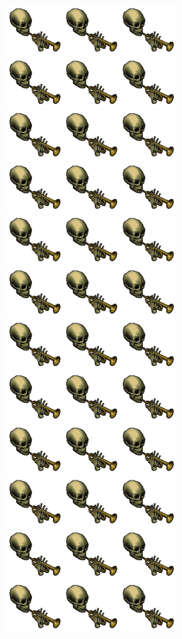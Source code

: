 ![doot](https://raw.githubusercontent.com/deathride58/deathride58/master/doot.gif)![doot](https://raw.githubusercontent.com/deathride58/deathride58/master/doot.gif)![doot](https://raw.githubusercontent.com/deathride58/deathride58/master/doot.gif)![doot](https://raw.githubusercontent.com/deathride58/deathride58/master/doot.gif)![doot](https://raw.githubusercontent.com/deathride58/deathride58/master/doot.gif)![doot](https://raw.githubusercontent.com/deathride58/deathride58/master/doot.gif)
![doot](https://raw.githubusercontent.com/deathride58/deathride58/master/doot.gif)![doot](https://raw.githubusercontent.com/deathride58/deathride58/master/doot.gif)![doot](https://raw.githubusercontent.com/deathride58/deathride58/master/doot.gif)![doot](https://raw.githubusercontent.com/deathride58/deathride58/master/doot.gif)![doot](https://raw.githubusercontent.com/deathride58/deathride58/master/doot.gif)![doot](https://raw.githubusercontent.com/deathride58/deathride58/master/doot.gif)
![doot](https://raw.githubusercontent.com/deathride58/deathride58/master/doot.gif)![doot](https://raw.githubusercontent.com/deathride58/deathride58/master/doot.gif)![doot](https://raw.githubusercontent.com/deathride58/deathride58/master/doot.gif)![doot](https://raw.githubusercontent.com/deathride58/deathride58/master/doot.gif)![doot](https://raw.githubusercontent.com/deathride58/deathride58/master/doot.gif)![doot](https://raw.githubusercontent.com/deathride58/deathride58/master/doot.gif)
![doot](https://raw.githubusercontent.com/deathride58/deathride58/master/doot.gif)![doot](https://raw.githubusercontent.com/deathride58/deathride58/master/doot.gif)![doot](https://raw.githubusercontent.com/deathride58/deathride58/master/doot.gif)![doot](https://raw.githubusercontent.com/deathride58/deathride58/master/doot.gif)![doot](https://raw.githubusercontent.com/deathride58/deathride58/master/doot.gif)![doot](https://raw.githubusercontent.com/deathride58/deathride58/master/doot.gif)
![doot](https://raw.githubusercontent.com/deathride58/deathride58/master/doot.gif)![doot](https://raw.githubusercontent.com/deathride58/deathride58/master/doot.gif)![doot](https://raw.githubusercontent.com/deathride58/deathride58/master/doot.gif)![doot](https://raw.githubusercontent.com/deathride58/deathride58/master/doot.gif)![doot](https://raw.githubusercontent.com/deathride58/deathride58/master/doot.gif)![doot](https://raw.githubusercontent.com/deathride58/deathride58/master/doot.gif)
![doot](https://raw.githubusercontent.com/deathride58/deathride58/master/doot.gif)![doot](https://raw.githubusercontent.com/deathride58/deathride58/master/doot.gif)![doot](https://raw.githubusercontent.com/deathride58/deathride58/master/doot.gif)![doot](https://raw.githubusercontent.com/deathride58/deathride58/master/doot.gif)![doot](https://raw.githubusercontent.com/deathride58/deathride58/master/doot.gif)![doot](https://raw.githubusercontent.com/deathride58/deathride58/master/doot.gif)
